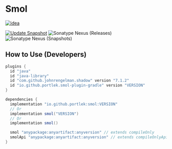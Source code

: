 # Smol
[![idea](https://www.elegantobjects.org/intellij-idea.svg)](https://www.jetbrains.com/idea/)

[![Update Snapshot](https://github.com/portlek/smol/actions/workflows/snapshot.yml/badge.svg)](https://github.com/portlek/smol/actions/workflows/snapshot.yml)
![Sonatype Nexus (Releases)](https://img.shields.io/nexus/r/io.github.portlek/smol?label=maven-central&server=https%3A%2F%2Foss.sonatype.org%2F)
![Sonatype Nexus (Snapshots)](https://img.shields.io/nexus/s/io.github.portlek/smol?label=maven-central&server=https%3A%2F%2Foss.sonatype.org)
## How to Use (Developers)
```groovy
plugins {
  id "java"
  id "java-library"
  id "com.github.johnrengelman.shadow" version "7.1.2"
  id "io.github.portlek.smol-plugin-gradle" version "VERSION"
}

dependencies {
  implementation "io.github.portlek:smol:VERSION"
  // Or
  implementation smol("VERSION")
  // Or
  implementation smol()

  smol "anypackage:anyartifact:anyversion" // extends compileOnly
  smolApi "anypackage:anyartifact:anyversion" // extends compileOnlyApi
}
```